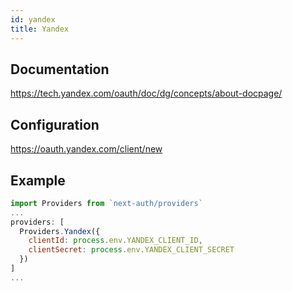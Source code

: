 ```yaml
---
id: yandex
title: Yandex
---
```


## Documentation

https://tech.yandex.com/oauth/doc/dg/concepts/about-docpage/

## Configuration

https://oauth.yandex.com/client/new

## Example

```js
import Providers from `next-auth/providers`
...
providers: [
  Providers.Yandex({
    clientId: process.env.YANDEX_CLIENT_ID,
    clientSecret: process.env.YANDEX_CLIENT_SECRET
  })
]
...
```
